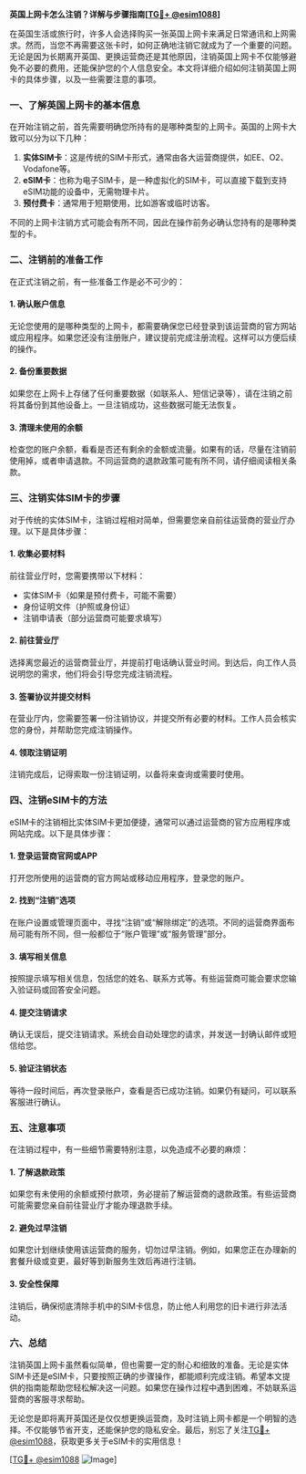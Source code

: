 **英国上网卡怎么注销？详解与步骤指南[[TG💪+ @esim1088](https://t.me/s/esim1088)]**

在英国生活或旅行时，许多人会选择购买一张英国上网卡来满足日常通讯和上网需求。然而，当您不再需要这张卡时，如何正确地注销它就成为了一个重要的问题。无论是因为长期离开英国、更换运营商还是其他原因，注销英国上网卡不仅能够避免不必要的费用，还能保护您的个人信息安全。本文将详细介绍如何注销英国上网卡的具体步骤，以及一些需要注意的事项。

### **一、了解英国上网卡的基本信息**

在开始注销之前，首先需要明确您所持有的是哪种类型的上网卡。英国的上网卡大致可以分为以下几种：

1. **实体SIM卡**：这是传统的SIM卡形式，通常由各大运营商提供，如EE、O2、Vodafone等。
2. **eSIM卡**：也称为电子SIM卡，是一种虚拟化的SIM卡，可以直接下载到支持eSIM功能的设备中，无需物理卡片。
3. **预付费卡**：通常用于短期使用，比如游客或临时访客。

不同的上网卡注销方式可能会有所不同，因此在操作前务必确认您持有的是哪种类型的卡。

### **二、注销前的准备工作**

在正式注销之前，有一些准备工作是必不可少的：

#### **1. 确认账户信息**
无论您使用的是哪种类型的上网卡，都需要确保您已经登录到该运营商的官方网站或应用程序。如果您还没有注册账户，建议提前完成注册流程。这样可以方便后续的操作。

#### **2. 备份重要数据**
如果您在上网卡上存储了任何重要数据（如联系人、短信记录等），请在注销之前将其备份到其他设备上。一旦注销成功，这些数据可能无法恢复。

#### **3. 清理未使用的余额**
检查您的账户余额，看看是否还有剩余的金额或流量。如果有的话，尽量在注销前使用掉，或者申请退款。不同运营商的退款政策可能有所不同，请仔细阅读相关条款。

### **三、注销实体SIM卡的步骤**

对于传统的实体SIM卡，注销过程相对简单，但需要您亲自前往运营商的营业厅办理。以下是具体步骤：

#### **1. 收集必要材料**
前往营业厅时，您需要携带以下材料：
- 实体SIM卡（如果是预付费卡，可能不需要）
- 身份证明文件（护照或身份证）
- 注销申请表（部分运营商可能要求填写）

#### **2. 前往营业厅**
选择离您最近的运营商营业厅，并提前打电话确认营业时间。到达后，向工作人员说明您的需求，他们将会引导您完成注销流程。

#### **3. 签署协议并提交材料**
在营业厅内，您需要签署一份注销协议，并提交所有必要的材料。工作人员会核实您的身份，并帮助您完成注销操作。

#### **4. 领取注销证明**
注销完成后，记得索取一份注销证明，以备将来查询或需要时使用。

### **四、注销eSIM卡的方法**

eSIM卡的注销相比实体SIM卡更加便捷，通常可以通过运营商的官方应用程序或网站完成。以下是具体步骤：

#### **1. 登录运营商官网或APP**
打开您所使用的运营商的官方网站或移动应用程序，登录您的账户。

#### **2. 找到“注销”选项**
在账户设置或管理页面中，寻找“注销”或“解除绑定”的选项。不同的运营商界面布局可能有所不同，但一般都位于“账户管理”或“服务管理”部分。

#### **3. 填写相关信息**
按照提示填写相关信息，包括您的姓名、联系方式等。有些运营商可能会要求您输入验证码或回答安全问题。

#### **4. 提交注销请求**
确认无误后，提交注销请求。系统会自动处理您的请求，并发送一封确认邮件或短信给您。

#### **5. 验证注销状态**
等待一段时间后，再次登录账户，查看是否已成功注销。如果仍有疑问，可以联系客服进行确认。

### **五、注意事项**

在注销过程中，有一些细节需要特别注意，以免造成不必要的麻烦：

#### **1. 了解退款政策**
如果您有未使用的余额或预付款项，务必提前了解运营商的退款政策。有些运营商可能需要您亲自前往营业厅才能办理退款手续。

#### **2. 避免过早注销**
如果您计划继续使用该运营商的服务，切勿过早注销。例如，如果您正在办理新的套餐升级或变更，最好等到新服务生效后再进行注销。

#### **3. 安全性保障**
注销后，确保彻底清除手机中的SIM卡信息，防止他人利用您的旧卡进行非法活动。

### **六、总结**

注销英国上网卡虽然看似简单，但也需要一定的耐心和细致的准备。无论是实体SIM卡还是eSIM卡，只要按照正确的步骤操作，都能顺利完成注销。希望本文提供的指南能帮助您轻松解决这一问题。如果您在操作过程中遇到困难，不妨联系运营商的客服寻求帮助。

无论您是即将离开英国还是仅仅想更换运营商，及时注销上网卡都是一个明智的选择。不仅能够节省开支，还能保护您的隐私安全。最后，别忘了关注[TG💪+ @esim1088](https://t.me/s/esim1088)，获取更多关于eSIM卡的实用信息！

[[TG💪+ @esim1088](https://t.me/s/esim1088) ![Image](https://i.postimg.cc/4NQfJmqS/Snipaste-2025-05-13-00-14-12.png)]